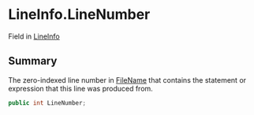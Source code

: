 # LineInfo.LineNumber

Field in [LineInfo](api/csharp/yarn.compiler.debuginfo.lineinfo.md)

## Summary


The zero-indexed line number in  <a href="yarn.compiler.debuginfo.lineinfo.filename.md">FileName</a>  that
contains the statement or expression that this line was produced
from.


```csharp
public int LineNumber;
```

